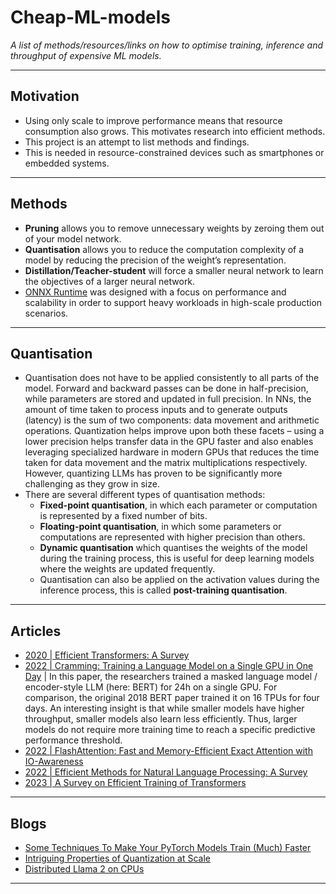 # Cheap-ML-models
*A list of methods/resources/links on how to optimise training, inference and throughput of expensive ML models.*
***

## Motivation
- Using only scale to improve performance means that resource consumption also grows. This motivates research into efficient methods.
- This project is an attempt to list methods and findings.
- This is needed in resource-constrained devices such as smartphones or embedded systems.
***

## Methods
- **Pruning** allows you to remove unnecessary weights by zeroing them out of your model network. 
- **Quantisation** allows you to reduce the computation complexity of a model by reducing the precision of the weight’s representation. 
- **Distillation/Teacher-student** will force a smaller neural network to learn the objectives of a larger neural network.
- [ONNX Runtime](https://onnxruntime.ai/) was designed with a focus on performance and scalability in order to support heavy workloads in high-scale production scenarios. 
***

## Quantisation
- Quantisation does not have to be applied consistently to all parts of the model. Forward and backward passes can be done in half-precision, while parameters are stored and updated in full precision. In NNs, the amount of time taken to process inputs and to generate outputs (latency) is the sum of two components: data movement and arithmetic operations. Quantization helps improve upon both these facets – using a lower precision helps transfer data in the GPU faster and also enables leveraging specialized hardware in modern GPUs that reduces the time taken for data movement and the matrix multiplications respectively. However, quantizing LLMs has proven to be significantly more challenging as they grow in size.
- There are several different types of quantisation methods:
  - **Fixed-point quantisation**, in which each parameter or computation is represented by a fixed number of bits. 
  - **Floating-point quantisation**, in which some parameters or computations are represented with higher precision than others.
  - **Dynamic quantisation** which quantises the weights of the model during the training process, this is useful for deep learning models where the weights are updated frequently.
  - Quantisation can also be applied on the activation values during the inference process, this is called **post-training quantisation**.
***

## Articles
- [2020 | Efficient Transformers: A Survey](https://arxiv.org/abs/2009.06732)
- [2022 | Cramming: Training a Language Model on a Single GPU in One Day](https://arxiv.org/abs/2212.14034) | In this paper, the researchers trained a masked language model / encoder-style LLM (here: BERT) for 24h on a single GPU. For comparison, the original 2018 BERT paper trained it on 16 TPUs for four days. An interesting insight is that while smaller models have higher throughput, smaller models also learn less efficiently. Thus, larger models do not require more training time to reach a specific predictive performance threshold.
- [2022 | FlashAttention: Fast and Memory-Efficient Exact Attention with IO-Awareness](https://arxiv.org/abs/2205.14135)
- [2022 | Efficient Methods for Natural Language Processing: A Survey](https://arxiv.org/abs/2209.00099?utm_source=substack&utm_medium=email)
- [2023 | A Survey on Efficient Training of Transformers](https://arxiv.org/abs/2302.01107)
***

## Blogs
- [Some Techniques To Make Your PyTorch Models Train (Much) Faster](https://sebastianraschka.com/blog/2023/pytorch-faster.html)
- [Intriguing Properties of Quantization at Scale](https://txt.cohere.com/intriguing-properties-of-quantization-at-scale/)
- [Distributed Llama 2 on CPUs](https://towardsdatascience.com/distributed-llama-2-on-cpus-via-llama-cpp-pyspark-65736e9f466d)
***
